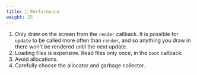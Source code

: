 ```yaml
---
title: 🐎 Performance
weight: 25
---
```


1. Only draw on the screen from the `render` callback. It is possible for `update` to be called more often than `render`, and so anything you draw in there won't be rendered until the next update.
1. Loading files is expensive. Read files only once, in the `boot` callback.
1. Avoid allocations.
1. Carefully choose the allocator and garbage collector.
